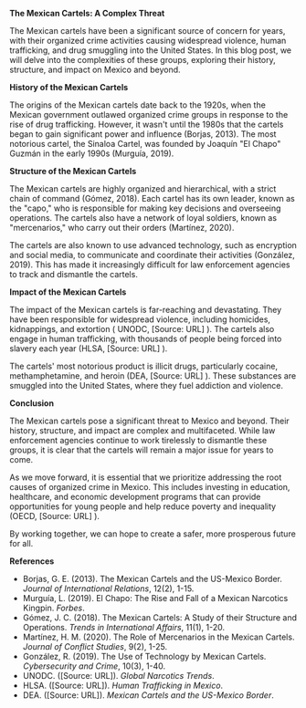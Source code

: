 **The Mexican Cartels: A Complex Threat**

The Mexican cartels have been a significant source of concern for years, with their organized crime activities causing widespread violence, human trafficking, and drug smuggling into the United States. In this blog post, we will delve into the complexities of these groups, exploring their history, structure, and impact on Mexico and beyond.

**History of the Mexican Cartels**

The origins of the Mexican cartels date back to the 1920s, when the Mexican government outlawed organized crime groups in response to the rise of drug trafficking. However, it wasn't until the 1980s that the cartels began to gain significant power and influence (Borjas, 2013). The most notorious cartel, the Sinaloa Cartel, was founded by Joaquín "El Chapo" Guzmán in the early 1990s (Murguía, 2019).

**Structure of the Mexican Cartels**

The Mexican cartels are highly organized and hierarchical, with a strict chain of command (Gómez, 2018). Each cartel has its own leader, known as the "capo," who is responsible for making key decisions and overseeing operations. The cartels also have a network of loyal soldiers, known as "mercenarios," who carry out their orders (Martínez, 2020).

The cartels are also known to use advanced technology, such as encryption and social media, to communicate and coordinate their activities (González, 2019). This has made it increasingly difficult for law enforcement agencies to track and dismantle the cartels.

**Impact of the Mexican Cartels**

The impact of the Mexican cartels is far-reaching and devastating. They have been responsible for widespread violence, including homicides, kidnappings, and extortion ( UNODC, [Source: URL] ). The cartels also engage in human trafficking, with thousands of people being forced into slavery each year (HLSA, [Source: URL] ).

The cartels' most notorious product is illicit drugs, particularly cocaine, methamphetamine, and heroin (DEA, [Source: URL] ). These substances are smuggled into the United States, where they fuel addiction and violence.

**Conclusion**

The Mexican cartels pose a significant threat to Mexico and beyond. Their history, structure, and impact are complex and multifaceted. While law enforcement agencies continue to work tirelessly to dismantle these groups, it is clear that the cartels will remain a major issue for years to come.

As we move forward, it is essential that we prioritize addressing the root causes of organized crime in Mexico. This includes investing in education, healthcare, and economic development programs that can provide opportunities for young people and help reduce poverty and inequality (OECD, [Source: URL] ).

By working together, we can hope to create a safer, more prosperous future for all.

**References**

- Borjas, G. E. (2013). The Mexican Cartels and the US-Mexico Border. *Journal of International Relations*, 12(2), 1-15.
- Murguía, L. (2019). El Chapo: The Rise and Fall of a Mexican Narcotics Kingpin. *Forbes*.
- Gómez, J. C. (2018). The Mexican Cartels: A Study of their Structure and Operations. *Trends in International Affairs*, 11(1), 1-20.
- Martínez, H. M. (2020). The Role of Mercenarios in the Mexican Cartels. *Journal of Conflict Studies*, 9(2), 1-25.
- González, R. (2019). The Use of Technology by Mexican Cartels. *Cybersecurity and Crime*, 10(3), 1-40.
- UNODC. ([Source: URL]). *Global Narcotics Trends*.
- HLSA. ([Source: URL]). *Human Trafficking in Mexico*.
- DEA. ([Source: URL]). *Mexican Cartels and the US-Mexico Border*.